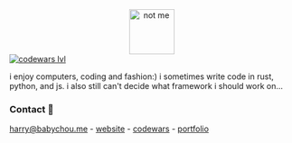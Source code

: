<div align="center">
  <img src="https://avatars.githubusercontent.com/u/37616962?s=460&u=3ef9ae978dc7a56d11bd9b4deb3d48d683430e1d&v=4" alt="not me" width="80" height="80">
</div>
<a href="https://www.codewars.com/users/geekcatfr">
<img src="https://www.codewars.com/users/geekcatfr/badges/micro" alt="codewars lvl"></a>

i enjoy computers, coding and fashion:) i sometimes write code in rust, python, and js. i also still can't decide what framework i should work on...

### Contact 👯
[harry@babychou.me](mailto:harry@babychou.me) - [website](https://babychou.me) - [codewars](https://www.codewars.com/users/geekcatfr) - [portfolio](https://harryyy.me)


